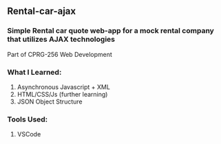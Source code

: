 ## Rental-car-ajax

### Simple Rental car quote web-app for a mock rental company that utilizes AJAX technologies
Part of CPRG-256 Web Development

### What I Learned:
1. Asynchronous Javascript + XML
2. HTML/CSS/Js (further learning)
3. JSON Object Structure


### Tools Used: 
1. VSCode
